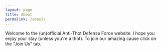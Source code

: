 ```yaml
---
layout: page
title: About
permalink: /about/
---
```


Welcome to the (un)official Anti-Thot Defense Force website. I hope you enjoy your stay (unless you're a thot). To join our amazing cause click on the "Join Us" tab.
